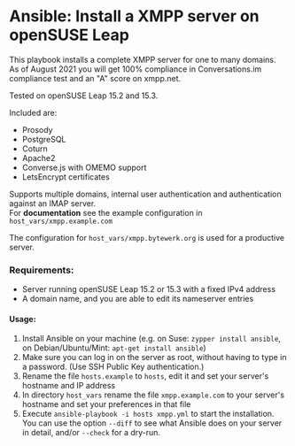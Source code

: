 # Ansible: Install a XMPP server on openSUSE Leap

This playbook installs a complete XMPP server for one to many domains.\
As of August 2021 you will get 100% compliance in Conversations.im compliance test and an "A" score on xmpp.net.

Tested on openSUSE Leap 15.2 and 15.3.

Included are:
* Prosody
* PostgreSQL
* Coturn
* Apache2
* Converse.js with OMEMO support
* LetsEncrypt certificates

Supports multiple domains, internal user authentication and authentication against an IMAP server.\
For **documentation** see the example configuration in `host_vars/xmpp.example.com`

The configuration for `host_vars/xmpp.bytewerk.org` is used for a productive server.


### Requirements:
* Server running openSUSE Leap 15.2 or 15.3 with a fixed IPv4 address
* A domain name, and you are able to edit its nameserver entries


#### Usage:
1. Install Ansible on your machine (e.g. on Suse: `zypper install ansible`, on Debian/Ubuntu/Mint: `apt-get install ansible`)
1. Make sure you can log in on the server as root, without having to type in a password. (Use SSH Public Key authentication.)
1. Rename the file `hosts.example` to `hosts`, edit it and set your server's hostname and IP address
1. In directory `host_vars` rename the file `xmpp.example.com` to your server's hostname and set your preferences in that file
1. Execute `ansible-playbook -i hosts xmpp.yml` to start the installation.\
You can use the option  `--diff` to see what Ansible does on your server in detail, and/or `--check` for a dry-run.

